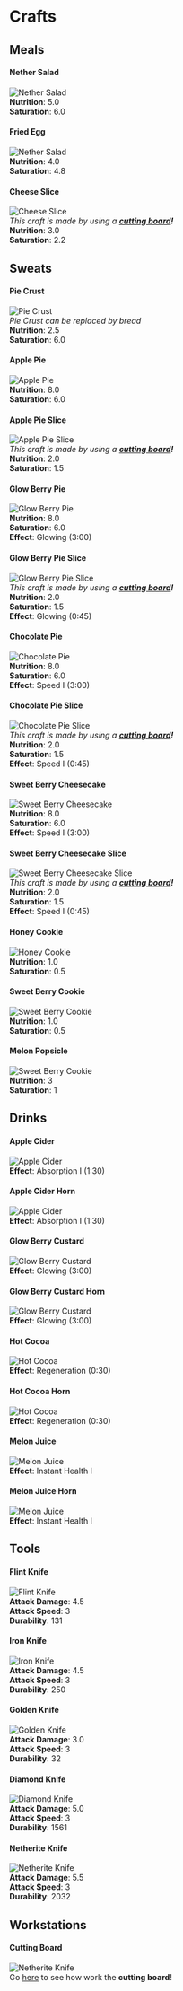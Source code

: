 # Crafts

## Meals

#### Nether Salad
![Nether Salad](_media/recipes/nether_salad.png) <br>
**Nutrition**: 5.0 <br>
**Saturation**: 6.0 <br>

#### Fried Egg
![Nether Salad](_media/recipes/fried_egg.png) <br>
**Nutrition**: 4.0 <br>
**Saturation**: 4.8 <br>

#### Cheese Slice
![Cheese Slice](_media/recipes/cheese_slice.png) <br>
*This craft is made by using a **[cutting board](workstations#cutting-board)!*** <br>
**Nutrition**: 3.0 <br>
**Saturation**: 2.2 <br>


## Sweats

#### Pie Crust
![Pie Crust](_media/recipes/pie_crust.png) <br>
*Pie Crust can be replaced by bread* <br>
**Nutrition**: 2.5 <br>
**Saturation**: 6.0 <br>

#### Apple Pie
![Apple Pie](_media/recipes/apple_pie.png) <br>
**Nutrition**: 8.0 <br>
**Saturation**: 6.0 <br>

#### Apple Pie Slice
![Apple Pie Slice](_media/recipes/apple_pie_slice.png) <br>
*This craft is made by using a **[cutting board](workstations#cutting-board)!*** <br>
**Nutrition**: 2.0 <br>
**Saturation**: 1.5 <br>


#### Glow Berry Pie
![Glow Berry Pie](_media/recipes/glow_berry_pie.png) <br>
**Nutrition**: 8.0 <br>
**Saturation**: 6.0 <br>
**Effect**: Glowing (3:00) <br>

#### Glow Berry Pie Slice
![Glow Berry Pie Slice](_media/recipes/glow_berry_pie_slice.png) <br>
*This craft is made by using a **[cutting board](workstations#cutting-board)!*** <br>
**Nutrition**: 2.0 <br>
**Saturation**: 1.5 <br>
**Effect**: Glowing (0:45) <br>

#### Chocolate Pie
![Chocolate Pie](_media/recipes/chocolate_pie.png) <br>
**Nutrition**: 8.0 <br>
**Saturation**: 6.0 <br>
**Effect**: Speed I (3:00) <br>

#### Chocolate Pie Slice
![Chocolate Pie Slice](_media/recipes/chocolate_pie_slice.png) <br>
*This craft is made by using a **[cutting board](workstations#cutting-board)!*** <br>
**Nutrition**: 2.0 <br>
**Saturation**: 1.5 <br>
**Effect**: Speed I (0:45) <br>

#### Sweet Berry Cheesecake
![Sweet Berry Cheesecake](_media/recipes/sweet_berry_cheesecake.png) <br>
**Nutrition**: 8.0 <br>
**Saturation**: 6.0 <br>
**Effect**: Speed I (3:00) <br>

#### Sweet Berry Cheesecake Slice
![Sweet Berry Cheesecake Slice](_media/recipes/sweet_berry_cheesecake_slice.png) <br>
*This craft is made by using a **[cutting board](workstations#cutting-board)!*** <br>
**Nutrition**: 2.0 <br>
**Saturation**: 1.5 <br>
**Effect**: Speed I (0:45) <br>

#### Honey Cookie
![Honey Cookie](_media/recipes/honey_cookie.png) <br>
**Nutrition**: 1.0 <br>
**Saturation**: 0.5 <br>

#### Sweet Berry Cookie
![Sweet Berry Cookie](_media/recipes/sweet_berry_cookie.png) <br>
**Nutrition**: 1.0 <br>
**Saturation**: 0.5 <br>

#### Melon Popsicle
![Sweet Berry Cookie](_media/recipes/melon_popsicle.png) <br>
**Nutrition**: 3 <br>
**Saturation**: 1 <br>


## Drinks

#### Apple Cider
![Apple Cider](_media/recipes/apple_cider.png) <br>
**Effect**: Absorption I (1:30) <br>

#### Apple Cider Horn
![Apple Cider](_media/recipes/apple_cider_horn.png) <br>
**Effect**: Absorption I (1:30) <br>

#### Glow Berry Custard
![Glow Berry Custard](_media/recipes/glow_berry_custard.png) <br>
**Effect**: Glowing (3:00) <br>

#### Glow Berry Custard Horn
![Glow Berry Custard](_media/recipes/glow_berry_custard_horn.png) <br>
**Effect**: Glowing (3:00) <br>

#### Hot Cocoa
![Hot Cocoa](_media/recipes/hot_cocoa.png) <br>
**Effect**: Regeneration (0:30) <br>

#### Hot Cocoa Horn
![Hot Cocoa](_media/recipes/hot_cocoa_horn.png) <br>
**Effect**: Regeneration (0:30) <br>

#### Melon Juice
![Melon Juice](_media/recipes/melon_juice.png) <br>
**Effect**: Instant Health I <br>

#### Melon Juice Horn
![Melon Juice](_media/recipes/melon_juice_horn.png) <br>
**Effect**: Instant Health I <br>

## Tools

#### Flint Knife
![Flint Knife](_media/recipes/flint_knife.png) <br>
**Attack Damage**: 4.5 <br>
**Attack Speed**: 3 <br>
**Durability**: 131 <br>

#### Iron Knife
![Iron Knife](_media/recipes/iron_knife.png) <br>
**Attack Damage**: 4.5 <br>
**Attack Speed**: 3 <br>
**Durability**: 250 <br>

#### Golden Knife
![Golden Knife](_media/recipes/golden_knife.png) <br>
**Attack Damage**: 3.0 <br>
**Attack Speed**: 3 <br>
**Durability**: 32 <br>

#### Diamond Knife
![Diamond Knife](_media/recipes/diamond_knife.png) <br>
**Attack Damage**: 5.0 <br>
**Attack Speed**: 3 <br>
**Durability**: 1561 <br>

#### Netherite Knife
![Netherite Knife](_media/recipes/netherite_knife.png) <br>
**Attack Damage**: 5.5 <br>
**Attack Speed**: 3 <br>
**Durability**: 2032 <br>

## Workstations

#### Cutting Board
![Netherite Knife](_media/recipes/cutting_board.png) <br>
Go [here](workstations#cutting-board) to see how work the **cutting board**!